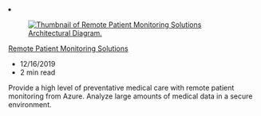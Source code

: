 <!-- This file is automatically generated by build/architectures/build_index.py. Any updates will be lost. -->

<!-- markdownlint-disable MD033 -->

<li class="grid-item item-column" data-categories="AI + Machine Learning Integration ">
<article class="card">
    <div class="card-header has-margin-bottom-none" aria-hidden="true">
        <figure class="image diagram has-height-175 has-overflow-hidden level">
            <a href="/azure/architecture/solution-ideas/articles/remote-patient-monitoring"><img src="/azure/architecture/browse/thumbs/remote-patient-monitoring.png" class="diagram" alt="Thumbnail of Remote Patient Monitoring Solutions Architectural Diagram." data-linktype="relative-path"></a>
        </figure>
    </div>
    <div class="card-content">
        <a class="card-content-title has-margin-top-none" href="/azure/architecture/solution-ideas/articles/remote-patient-monitoring">
            <p>Remote Patient Monitoring Solutions</p>
        </a>
        <ul class="card-content-metadata">
            <li>12/16/2019</li>
            <li>2 min read</li>
        </ul>
        <p class="card-content-description">Provide a high level of preventative medical care with remote patient monitoring from Azure. Analyze large amounts of medical data in a secure environment.</p>
        <div class="bottom-to-top-fade is-hidden-mobile"></div>
    </div>
</article>
</li>
